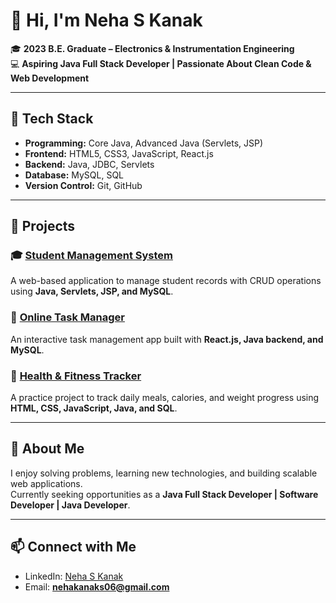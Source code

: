 # 👋 Hi, I'm Neha S Kanak  

🎓 **2023 B.E. Graduate – Electronics & Instrumentation Engineering**  
💻 **Aspiring Java Full Stack Developer | Passionate About Clean Code & Web Development**  

---

## 🚀 Tech Stack  
- **Programming:** Core Java, Advanced Java (Servlets, JSP)  
- **Frontend:** HTML5, CSS3, JavaScript, React.js  
- **Backend:** Java, JDBC, Servlets  
- **Database:** MySQL, SQL  
- **Version Control:** Git, GitHub  

---

## 📂 Projects  

### 🎓 [Student Management System](https://github.com/YourRepo/Student-Management-System)  
A web-based application to manage student records with CRUD operations using **Java, Servlets, JSP, and MySQL**.  

### 📝 [Online Task Manager](https://github.com/YourRepo/Online-Task-Manager)  
An interactive task management app built with **React.js, Java backend, and MySQL**.  

### 💪 [Health & Fitness Tracker](https://github.com/YourRepo/Health-Fitness-Tracker)  
A practice project to track daily meals, calories, and weight progress using **HTML, CSS, JavaScript, Java, and SQL**.  

---

## 🌟 About Me  
I enjoy solving problems, learning new technologies, and building scalable web applications.  
Currently seeking opportunities as a **Java Full Stack Developer | Software Developer | Java Developer**.  

---

## 📫 Connect with Me  
- LinkedIn: [Neha S Kanak](https://linkedin.com/in/your-link)  
- Email: **nehakanaks06@gmail.com**  
